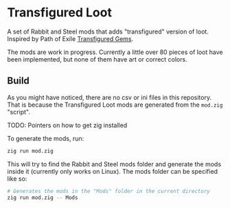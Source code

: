 # Transfigured Loot

A set of Rabbit and Steel mods that adds "transfigured" version of loot. Inspired by Path of Exile
[Transfigured Gems](https://www.poewiki.net/wiki/Transfigured_skill_gem).

The mods are work in progress. Currently a little over 80 pieces of loot have been
implemented, but none of them have art or correct colors.

## Build

As you might have noticed, there are no csv or ini files in this repository. That is because
the Transfigured Loot mods are generated from the `mod.zig` "script".

TODO: Pointers on how to get zig installed

To generate the mods, run:

```sh
zig run mod.zig
```

This will try to find the Rabbit and Steel mods folder and generate the mods inside it (currently
only works on Linux). The mods folder can be specified like so:

```sh
# Generates the mods in the "Mods" folder in the current directory
zig run mod.zig -- Mods
```
